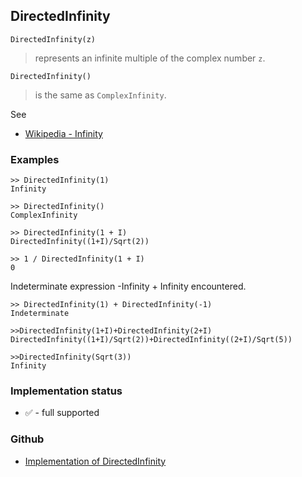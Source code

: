 ## DirectedInfinity

```
DirectedInfinity(z)
```

> represents an infinite multiple of the complex number `z`.

```
DirectedInfinity()
```

> is the same as `ComplexInfinity`.


See 
* [Wikipedia - Infinity](https://en.wikipedia.org/wiki/Infinity) 

### Examples

``` 
>> DirectedInfinity(1)
Infinity
 
>> DirectedInfinity()
ComplexInfinity
 
>> DirectedInfinity(1 + I)
DirectedInfinity((1+I)/Sqrt(2))
 
>> 1 / DirectedInfinity(1 + I)
0
```

Indeterminate expression -Infinity + Infinity encountered.

```
>> DirectedInfinity(1) + DirectedInfinity(-1)
Indeterminate
 
>>DirectedInfinity(1+I)+DirectedInfinity(2+I)
DirectedInfinity((1+I)/Sqrt(2))+DirectedInfinity((2+I)/Sqrt(5))
 
>>DirectedInfinity(Sqrt(3))
Infinity
```






### Implementation status

* &#x2705; - full supported

### Github

* [Implementation of DirectedInfinity](https://github.com/axkr/symja_android_library/blob/master/symja_android_library/matheclipse-core/src/main/java/org/matheclipse/core/builtin/Arithmetic.java#L1406) 
